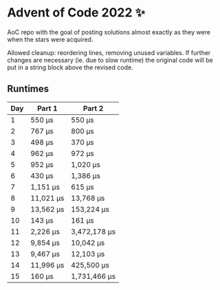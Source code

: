 # Advent of Code 2022 ✨

AoC repo with the goal of posting solutions almost exactly as they were when the stars were acquired.

Allowed cleanup: reordering lines, removing unused variables. If further changes are necessary (ie. due to slow runtime) the original code will be put in a string block above the revised code.

## Runtimes
|   Day | Part 1    | Part 2       |
|-------|-----------|--------------|
|     1 | 550 µs    | 550 µs       |
|     2 | 767 µs    | 800 µs       |
|     3 | 498 µs    | 370 µs       |
|     4 | 962 µs    | 972 µs       |
|     5 | 952 µs    | 1,020 µs     |
|     6 | 430 µs    | 1,386 µs     |
|     7 | 1,151 µs  | 615 µs       |
|     8 | 11,021 µs | 13,768 µs    |
|     9 | 13,562 µs | 153,224 µs   |
|    10 | 143 µs    | 161 µs       |
|    11 | 2,226 µs  | 3,472,178 µs |
|    12 | 9,854 µs  | 10,042 µs    |
|    13 | 9,467 µs  | 12,103 µs    |
|    14 | 11,996 µs | 425,500 µs   |
|    15 | 160 µs    | 1,731,466 µs |